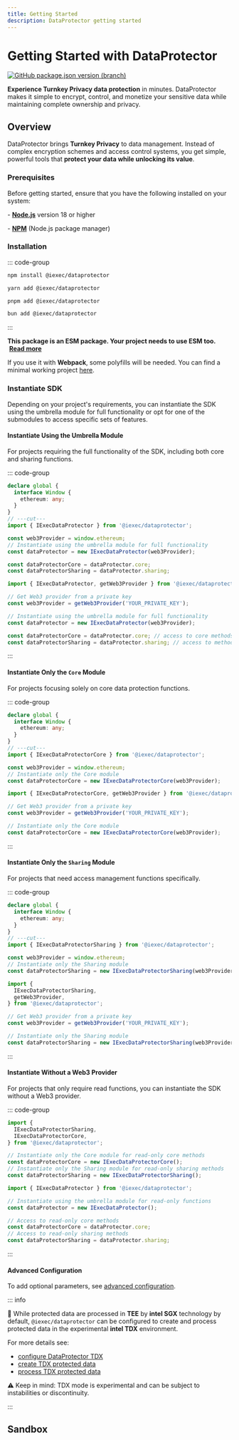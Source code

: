 ```yaml
---
title: Getting Started
description: DataProtector getting started
---
```


# Getting Started with DataProtector

[![GitHub package.json version (branch)](https://img.shields.io/badge/npm-2.0.0--beta-green)](https://www.npmjs.com/package/@iexec/dataprotector)

**Experience Turnkey Privacy data protection** in minutes. DataProtector makes
it simple to encrypt, control, and monetize your sensitive data while
maintaining complete ownership and privacy.

## Overview

DataProtector brings **Turnkey Privacy** to data management. Instead of complex
encryption schemes and access control systems, you get simple, powerful tools
that **protect your data while unlocking its value**.

### Prerequisites

Before getting started, ensure that you have the following installed on your
system:

\- [**Node.js**](https://nodejs.org/en/) version 18 or higher

\- [**NPM**](https://docs.npmjs.com/) (Node.js package manager)

### Installation

::: code-group

```sh [npm]
npm install @iexec/dataprotector
```

```sh [yarn]
yarn add @iexec/dataprotector
```

```sh [pnpm]
pnpm add @iexec/dataprotector
```

```sh [bun]
bun add @iexec/dataprotector
```

:::

**This package is an ESM package. Your project needs to use ESM too.**
&nbsp;[**Read more**](https://gist.github.com/sindresorhus/a39789f98801d908bbc7ff3ecc99d99c)

If you use it with **Webpack**, some polyfills will be needed. You can find a
minimal working project
[here](https://github.com/iExecBlockchainComputing/dataprotector-sdk/tree/115b797cf62dcff0f41e2ba783405d5083d78922/packages/demo/browser-webpack).

### Instantiate SDK

Depending on your project's requirements, you can instantiate the SDK using the
umbrella module for full functionality or opt for one of the submodules to
access specific sets of features.

#### Instantiate Using the Umbrella Module

For projects requiring the full functionality of the SDK, including both core
and sharing functions.

::: code-group

```ts twoslash [Browser]
declare global {
  interface Window {
    ethereum: any;
  }
}
// ---cut---
import { IExecDataProtector } from '@iexec/dataprotector';

const web3Provider = window.ethereum;
// Instantiate using the umbrella module for full functionality
const dataProtector = new IExecDataProtector(web3Provider);

const dataProtectorCore = dataProtector.core;
const dataProtectorSharing = dataProtector.sharing;
```

```ts twoslash [NodeJS]
import { IExecDataProtector, getWeb3Provider } from '@iexec/dataprotector';

// Get Web3 provider from a private key
const web3Provider = getWeb3Provider('YOUR_PRIVATE_KEY');

// Instantiate using the umbrella module for full functionality
const dataProtector = new IExecDataProtector(web3Provider);

const dataProtectorCore = dataProtector.core; // access to core methods
const dataProtectorSharing = dataProtector.sharing; // access to methods
```

:::

#### Instantiate Only the `Core` Module

For projects focusing solely on core data protection functions.

::: code-group

```ts twoslash [Browser]
declare global {
  interface Window {
    ethereum: any;
  }
}
// ---cut---
import { IExecDataProtectorCore } from '@iexec/dataprotector';

const web3Provider = window.ethereum;
// Instantiate only the Core module
const dataProtectorCore = new IExecDataProtectorCore(web3Provider);
```

```ts twoslash [NodeJS]
import { IExecDataProtectorCore, getWeb3Provider } from '@iexec/dataprotector';

// Get Web3 provider from a private key
const web3Provider = getWeb3Provider('YOUR_PRIVATE_KEY');

// Instantiate only the Core module
const dataProtectorCore = new IExecDataProtectorCore(web3Provider);
```

:::

#### Instantiate Only the `Sharing` Module

For projects that need access management functions specifically.

::: code-group

```ts twoslash [Browser]
declare global {
  interface Window {
    ethereum: any;
  }
}
// ---cut---
import { IExecDataProtectorSharing } from '@iexec/dataprotector';

const web3Provider = window.ethereum;
// Instantiate only the Sharing module
const dataProtectorSharing = new IExecDataProtectorSharing(web3Provider);
```

```ts twoslash [NodeJS]
import {
  IExecDataProtectorSharing,
  getWeb3Provider,
} from '@iexec/dataprotector';

// Get Web3 provider from a private key
const web3Provider = getWeb3Provider('YOUR_PRIVATE_KEY');

// Instantiate only the Sharing module
const dataProtectorSharing = new IExecDataProtectorSharing(web3Provider);
```

:::

#### Instantiate Without a Web3 Provider

For projects that only require read functions, you can instantiate the SDK
without a Web3 provider.

::: code-group

```ts twoslash [Singleton Modules]
import {
  IExecDataProtectorSharing,
  IExecDataProtectorCore,
} from '@iexec/dataprotector';

// Instantiate only the Core module for read-only core methods
const dataProtectorCore = new IExecDataProtectorCore();
// Instantiate only the Sharing module for read-only sharing methods
const dataProtectorSharing = new IExecDataProtectorSharing();
```

```ts twoslash [Umbrella Module]
import { IExecDataProtector } from '@iexec/dataprotector';

// Instantiate using the umbrella module for read-only functions
const dataProtector = new IExecDataProtector();

// Access to read-only core methods
const dataProtectorCore = dataProtector.core;
// Access to read-only sharing methods
const dataProtectorSharing = dataProtector.sharing;
```

:::

#### Advanced Configuration

To add optional parameters, see
[advanced configuration](./advanced/advanced-configuration.md).

::: info

🧪 While protected data are processed in **TEE** by **intel SGX** technology by
default, `@iexec/dataprotector` can be configured to create and process
protected data in the experimental **intel TDX** environment.

For more details see:

- [configure DataProtector TDX](./advanced/advanced-configuration.md#iexecoptions)
- [create TDX protected data](./dataProtectorCore/protectData.md#usage)
- [process TDX protected data](./dataProtectorCore/processProtectedData.md#workerpool)

⚠️ Keep in mind: TDX mode is experimental and can be subject to instabilities or
discontinuity.

:::

## Sandbox

<CardGrid>
  <ProjectCard
    title="DataProtector Core"
    description="Essential data protection features including encryption, access control, and secure storage."
    icon="mdi:shield-lock"
    status="interactive"
    statusLabel="Interactive"
    buttonLabel="Open Sandbox"
    buttonIcon="mdi:code-braces"
    buttonHref="https://codesandbox.io/p/github/iExecBlockchainComputing/dataprotector-sandbox/main"
    githubUrl="https://github.com/iExecBlockchainComputing/dataprotector-sandbox"
    githubLabel="GitHub repository sandbox"
  />

<ProjectCard
    title="DataProtector Sharing"
    description="Advanced data sharing capabilities with granular permissions and monetization features."
    icon="mdi:share-variant"
    status="interactive"
    statusLabel="Interactive"
    buttonLabel="Open Sandbox"
    buttonIcon="mdi:code-braces"
    buttonHref="https://codesandbox.io/p/github/iExecBlockchainComputing/dataprotector-sharing-sandbox/main"
    githubUrl="https://github.com/iExecBlockchainComputing/dataprotector-sharing-sandbox"
    githubLabel="GitHub repository sandbox"
  /> </CardGrid>

<script setup>
import CardGrid from '../../components/CardGrid.vue';
import ProjectCard from '../../components/ProjectCard.vue';
</script>
